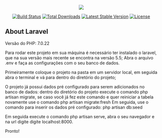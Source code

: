 <p align="center"><img src="https://laravel.com/assets/img/components/logo-laravel.svg"></p>

<p align="center">
<a href="https://travis-ci.org/laravel/framework"><img src="https://travis-ci.org/laravel/framework.svg" alt="Build Status"></a>
<a href="https://packagist.org/packages/laravel/framework"><img src="https://poser.pugx.org/laravel/framework/d/total.svg" alt="Total Downloads"></a>
<a href="https://packagist.org/packages/laravel/framework"><img src="https://poser.pugx.org/laravel/framework/v/stable.svg" alt="Latest Stable Version"></a>
<a href="https://packagist.org/packages/laravel/framework"><img src="https://poser.pugx.org/laravel/framework/license.svg" alt="License"></a>
</p>

## About Laravel
Versão do PHP: 7.0.22

Para rodar este projeto em sua máquina é necessário ter instalado o laravel, que na sua versão mais recente se encontra na versão 5.5;
Abra o arquivo .env e faça as configurações com o seu banco de dados.

Primeiramente coloque o projeto na pasta em um servidor local, em seguida abra o terminal e vá para dentro do diretório do projeto;

O projeto já possui dados pré configurado para serem adicionados no banco de dados: dentro do diretório do projeto execute o comando php artisan migrate, se caso você já fez este comando e quer reiniciar a tabela novamente use o comando php artisan migrate:fresh
Em seguida, use o comando para inserir os dados pré configurado: php artisan db:seed

Em seguida execute o comando php artisan serve, abra o seu navegador e na url digite digite localhost:8000.

Pronto!
